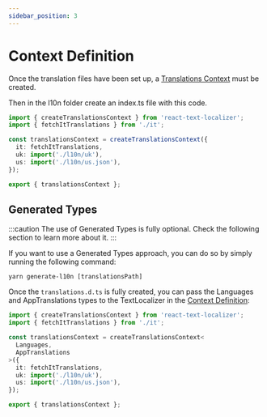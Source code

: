 ```yaml
---
sidebar_position: 3
---
```


# Context Definition

Once the translation files have been set up, a [Translations Context](/docs/api-reference/react/create-translations-context) must be created.

Then in the l10n folder create an index.ts file with this code.

```ts title="src/l10n/index.ts"
import { createTranslationsContext } from 'react-text-localizer';
import { fetchItTranslations } from './it';

const translationsContext = createTranslationsContext({
  it: fetchItTranslations,
  uk: import('./l10n/uk'),
  us: import('./l10n/us.json'),
});

export { translationsContext };
```

## Generated Types

:::caution
The use of Generated Types is fully optional. Check the following section to learn more about it.
:::

If you want to use a Generated Types approach, you can do so by simply running the following command:

```shell
yarn generate-l10n [translationsPath]
```

Once the `translations.d.ts` is fully created, you can pass the Languages and AppTranslations types to the TextLocalizer in the [Context Definition](#context-definition):

```ts title="src/l10n/index.ts"
import { createTranslationsContext } from 'react-text-localizer';
import { fetchItTranslations } from './it';

const translationsContext = createTranslationsContext<
  Languages,
  AppTranslations
>({
  it: fetchItTranslations,
  uk: import('./l10n/uk'),
  us: import('./l10n/us.json'),
});

export { translationsContext };
```
